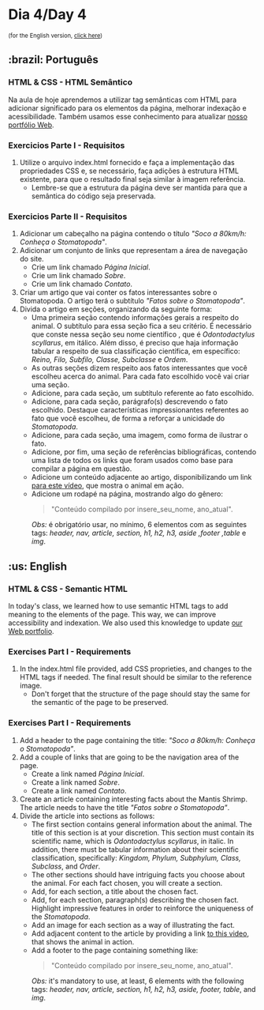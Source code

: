 # Dia 4/Day 4
<small>(for the English version, <a href="#en">click here</a>)</small>
<h2>:brazil: Português</h2>
<h3>HTML & CSS - HTML Semântico</h3>
<p>Na aula de hoje aprendemos a utilizar tag semânticas com HTML para adicionar significado para os elementos da página, melhorar indexação e acessibilidade. Também usamos esse conhecimento para atualizar <a href="https://raphaelalmeidamartins.github.io/" rel="next">nosso portfólio Web</a>.</p>
<h3>Exercicios Parte I - Requisitos</h3>
<ol>
  <li>Utilize o arquivo index.html fornecido e faça a implementação das propriedades CSS e, se necessário, faça adições à estrutura HTML existente, para que o resultado final seja similar à imagem referência.
    <ul>
      <li>Lembre-se que a estrutura da página deve ser mantida para que a semântica do código seja preservada.</li>
    </ul>
  </li>
</ol> 
<h3>Exercicios Parte II - Requisitos</h3>
<ol>
  <li>Adicionar um cabeçalho na página contendo o título <em>"Soco a 80km/h: Conheça o Stomatopoda"</em>.
  <li>Adicionar um conjunto de links que representam a área de navegação do site.
    <ul>
      <li>Crie um link chamado <em>Página Inicial</em>.
      <li>Crie um link chamado <em>Sobre</em>.
      <li>Crie um link chamado <em>Contato</em>.
    </ul>
  <li>Criar um artigo que vai conter os fatos interessantes sobre o Stomatopoda. O artigo terá o subtítulo <em>"Fatos sobre o Stomatopoda"</em>.
  <li>Divida o artigo em seções, organizando da seguinte forma:
    <ul>
      <li>Uma primeira seção contendo informações gerais a respeito do animal. O subtítulo para essa seção fica a seu critério. É necessário que conste nessa seção seu nome científico , que é <em>Odontodactylus scyllarus</em>, em itálico. Além disso, é preciso que haja informação tabular a respeito de sua classificação científica, em específico: <em>Reino, Filo, Subfilo, Classe, Subclasse</em> e <em>Ordem</em>.
      <li>As outras seções dizem respeito aos fatos interessantes que você escolheu acerca do animal. Para cada fato escolhido você vai criar uma seção.
      <li>Adicione, para cada seção, um subtítulo referente ao fato escolhido.
      <li>Adicione, para cada seção, parágrafo(s) descrevendo o fato escolhido. Destaque características impressionantes referentes ao fato que você escolheu, de forma a reforçar a unicidade do <em>Stomatopoda</em>.
      <li>Adicione, para cada seção, uma imagem, como forma de ilustrar o fato.
      <li>Adicione, por fim, uma seção de referências bibliográficas, contendo uma lista de todos os links que foram usados como base para compilar a página em questão.
      <li>Adicione um conteúdo adjacente ao artigo, disponibilizando um link <a href="https://youtu.be/E0Li1k5hGBE" rel="external">para este vídeo</a>, que mostra o animal em ação.
      <li>Adicione um rodapé na página, mostrando algo do gênero:
          <blockquote>"Conteúdo compilado por insere_seu_nome, ano_atual".</blockquote>
      <em>Obs:</em> é obrigatório usar, no mínimo, 6 elementos com as seguintes tags: <em>header, nav, article, section, h1, h2, h3, aside ,footer ,table</em> e <em>img</em>.
    </ul>
</ol>

<h2 id="en">:us: English</h2>
<h3>HTML & CSS - Semantic HTML</h3>
<p>In today's class, we learned how to use semantic HTML tags to add meaning to the elements of the page. This way, we can improve accessibility and indexation. We also used this knowledge to update <a href="https://raphaelalmeidamartins.github.io/" rel="next">our Web portfolio</a>.</p>
<h3>Exercises Part I - Requirements</h3>
<ol><li>In the index.html file provided, add CSS proprieties, and changes to the HTML tags if needed. The final result should be similar to the reference image.
    <ul><li>Don't forget that the structure of the page should stay the same for the semantic of the page to be preserved.</ul>
</li>
</ol>
<h3>Exercises Part I - Requirements</h3>
<ol>
  <li>Add a header to the page containing the title: <em>"Soco a 80km/h: Conheça o Stomatopoda"</em>.
  <li>Add a couple of links that are going to be the navigation area of the page.
    <ul>
      <li>Create a link named <em>Página Inicial</em>.
      <li>Create a link named <em>Sobre</em>.
      <li>Create a link named <em>Contato</em>.
    </ul>
  <li>Create an article containing interesting facts about the Mantis Shrimp. The article needs to have the title <em>"Fatos sobre o Stomatopoda"</em>.
  <li>Divide the article into sections as follows:
    <ul>
      <li>The first section contains general information about the animal. The title of this section is at your discretion. This section must contain its scientific name, which is <em>Odontodactylus scyllarus</em>, in italic. In addition, there must be tabular information about their scientific classification, specifically: <em>Kingdom, Phylum, Subphylum, Class, Subclass</em>, and <em>Order</em>.
      <li>The other sections should have intriguing facts you choose about the animal. For each fact chosen, you will create a section.
      <li>Add, for each section, a title about the chosen fact.
      <li>Add, for each section, paragraph(s) describing the chosen fact. Highlight impressive features in order to reinforce the uniqueness of the <em>Stomatopoda</em>.
      <li>Add an image for each section as a way of illustrating the fact.
      <li>Add adjacent content to the article by providing a link <a href="https://youtu.be/E0Li1k5hGBE" rel="external">to this video</a>, that shows the animal in action.
      <li>Add a footer to the page containing something like:
          <blockquote>"Conteúdo compilado por insere_seu_nome, ano_atual".</blockquote>
      <em>Obs:</em> it's mandatory to use, at least, 6 elements with the following tags: <em>header, nav, article, section, h1, h2, h3, aside, footer, table</em>, and <em>img</em>.
    </ul>
<ol>